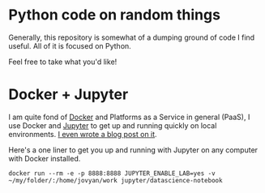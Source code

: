 # Python code on random things

Generally, this repository is somewhat of a dumping ground of code I find useful. All of it is focused on Python.

Feel free to take what you'd like!

# Docker + Jupyter

I am quite fond of [Docker](https://www.docker.com/) and Platforms as a Service in general (PaaS), I use Docker and [Jupyter](https://jupyter.org/index.html) to get up and running quickly on local environments. [I even wrote a blog post on it](https://franciscojavierarceo.github.io/post/docker-for-data-science).

Here's a one liner to get you up and running with Jupyter on any computer with Docker installed.

```
docker run --rm -e -p 8888:8888 JUPYTER_ENABLE_LAB=yes -v ~/my/folder/:/home/jovyan/work jupyter/datascience-notebook
```
